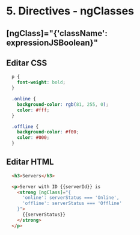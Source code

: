 # 5. Directives - ngClasses

## [ngClass]="{'className': expressionJSBoolean}"

## Editar CSS
``` css
  p {
    font-weight: bold;
  }

  .online {
    background-color: rgb(81, 255, 0);
    color: #fff;
  }

  .offline {
    background-color: #f00;
    color: #000;
  }
```

## Editar HTML
``` html
  <h3>Servers</h3>

  <p>Server with ID {{serverId}} is
    <strong [ngClass]="{
      'online': serverStatus === 'Online',
      'offline': serverStatus === 'Offline'
    }">
      {{serverStatus}}
    </strong>
  </p>
```
